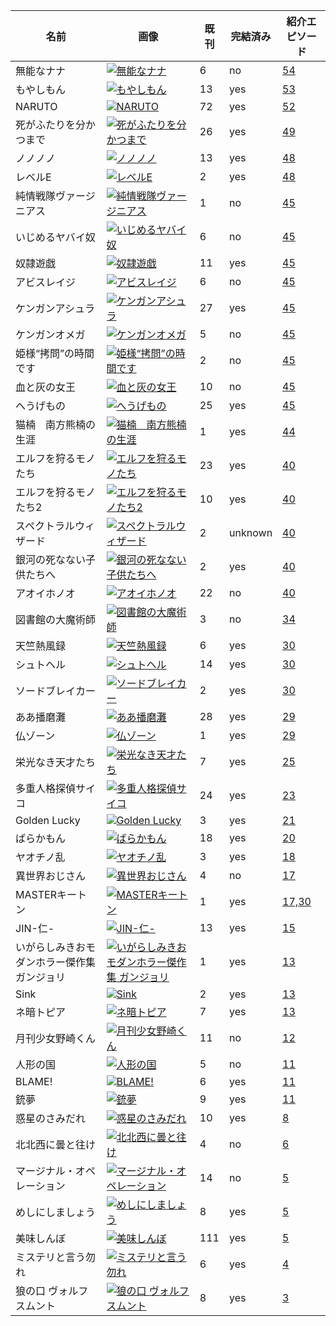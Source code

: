 |  名前  |  画像 | 既刊 | 完結済み | 紹介エピソード|
| ------ | ----- | ---- | -------- | ------------- |
|無能なナナ|[![無能なナナ](https://images-fe.ssl-images-amazon.com/images/I/51JCzvs7azL._SY300_.jpg)](https://www.amazon.co.jp/gp/product/B074CHB743?ref_=dbs_p_pwh_rwt_anx_b_lnk&storeType=ebooks)|6|no|[54](episode/54)|
|もやしもん|[![もやしもん](https://images-fe.ssl-images-amazon.com/images/I/51+yUZa5U3L._SY300_.jpg)](https://www.amazon.co.jp/gp/product/B074CCTK2F?ref_=dbs_p_pwh_rwt_anx_b_lnk&storeType=ebooks)|13|yes|[53](episode/53)|
|NARUTO|[![NARUTO](https://images-fe.ssl-images-amazon.com/images/I/61FgjQgUXSL._SY300_.jpg)](https://www.amazon.co.jp/gp/product/B07571D6J4?ref_=dbs_p_pwh_rwt_anx_b_lnk&storeType=ebooks)|72|yes|[52](episode/52)|
|死がふたりを分かつまで|[![死がふたりを分かつまで](https://images-fe.ssl-images-amazon.com/images/I/61NpifnmNeL._SY300_.jpg)](https://www.amazon.co.jp/gp/product/B075LJNHK3?ref_=dbs_r_series&storeType=ebooks)|26|yes|[49](episode/49)|
|ノノノノ|[![ノノノノ](https://images-fe.ssl-images-amazon.com/images/I/51OfIKcK7qL._SY300_.jpg)](https://www.amazon.co.jp/gp/product/B074CKQN8G?ref_=dbs_p_pwh_rwt_anx_b_lnk&storeType=ebooks)|13|yes|[48](episode/48)|
|レベルE|[![レベルE](https://images-fe.ssl-images-amazon.com/images/I/61keVsbUctL._SY300_.jpg)](https://www.amazon.co.jp/gp/product/B074CK3FRP?ref_=dbs_p_pwh_rwt_anx_b_lnk&storeType=ebooks)|2|yes|[48](episode/48)|
|純情戦隊ヴァージニアス|[![純情戦隊ヴァージニアス](https://m.media-amazon.com/images/I/51W2VPMS3EL._SX260_.jpg)](https://www.amazon.co.jp/dp/B07YG413G9)|1|no|[45](episode/45)|
|いじめるヤバイ奴|[![いじめるヤバイ奴](https://images-fe.ssl-images-amazon.com/images/I/418ynl6gUmL._SY300_.jpg)](https://www.amazon.co.jp/gp/product/B07XTRG6QS?ref_=dbs_p_pwh_rwt_anx_b_lnk&storeType=ebooks)|6|no|[45](episode/45)|
|奴隷遊戯|[![奴隷遊戯](https://images-fe.ssl-images-amazon.com/images/I/61zAVPii3-L._SY300_.jpg)](https://www.amazon.co.jp/dp/B078MLWMPR?ref_=dbs_s_ks_series_rwt)|11|yes|[45](episode/45)|
|アビスレイジ|[![アビスレイジ](https://images-fe.ssl-images-amazon.com/images/I/51ahF9UtI-L._SY300_.jpg)](https://www.amazon.co.jp/dp/B07PGK4N38?ref_=dbs_s_ks_series_rwt)|6|no|[45](episode/45)|
|ケンガンアシュラ|[![ケンガンアシュラ](https://images-fe.ssl-images-amazon.com/images/I/51HY2HdGb0L._SY300_.jpg)](https://www.amazon.co.jp/dp/B08175TF3W?ref_=dbs_s_ks_series_rwt)|27|yes|[45](episode/45)|
|ケンガンオメガ|[![ケンガンオメガ](https://images-fe.ssl-images-amazon.com/images/I/51TH-T04eEL._SY300_.jpg)](https://www.amazon.co.jp/dp/B07VBYB4LN?ref_=dbs_s_ks_series_rwt)|5|no|[45](episode/45)|
|姫様“拷問”の時間です|[![姫様“拷問”の時間です](https://images-fe.ssl-images-amazon.com/images/I/512D1pNSR8L._SY300_.jpg)](https://www.amazon.co.jp/dp/B084Z5JWK5?ref_=dbs_s_ks_series_rwt)|2|no|[45](episode/45)|
|血と灰の女王|[![血と灰の女王](https://images-fe.ssl-images-amazon.com/images/I/51legA0x+TL._SY300_.jpg)](https://www.amazon.co.jp/dp/B074CKX3ZV?ref_=dbs_s_ks_series_rwt)|10|no|[45](episode/45)|
|へうげもの|[![へうげもの](https://images-fe.ssl-images-amazon.com/images/I/51ohSU13s7L._SY300_.jpg)](https://www.amazon.co.jp/dp/B074C5CFPL?ref_=dbs_s_ks_series_rwt)|25|yes|[45](episode/45)|
|猫楠　南方熊楠の生涯|[![猫楠　南方熊楠の生涯](https://m.media-amazon.com/images/I/51Pa0tk5UdL._SY346_.jpg)](https://www.amazon.co.jp/dp/B00U24A6D0)|1|yes|[44](episode/44)|
|エルフを狩るモノたち|[![エルフを狩るモノたち](https://images-fe.ssl-images-amazon.com/images/I/61fcGHTbpeL._SY300_.jpg)](https://www.amazon.co.jp/gp/product/B074C379D2?ref_=dbs_p_pwh_rwt_anx_b_lnk&storeType=ebooks)|23|yes|[40](episode/40)|
|エルフを狩るモノたち2|[![エルフを狩るモノたち2](https://images-fe.ssl-images-amazon.com/images/I/61n2aeamHsL._SY300_.jpg)](https://www.amazon.co.jp/dp/B0749S9CJX?ref_=dbs_s_ks_series_rwt)|10|yes|[40](episode/40)|
|スペクトラルウィザード|[![スペクトラルウィザード](https://images-fe.ssl-images-amazon.com/images/I/61E-sbLGZ9L._SY300_.jpg)](https://www.amazon.co.jp/dp/B07ZG5BJW6?ref_=dbs_s_ks_series_rwt)|2|unknown|[40](episode/40)|
|銀河の死なない子供たちへ|[![銀河の死なない子供たちへ](https://images-fe.ssl-images-amazon.com/images/I/51+b4NyD5pL._SY300_.jpg)](https://www.amazon.co.jp/dp/B07J2T9MN1?ref_=dbs_s_ks_series_rwt)|2|yes|[40](episode/40)|
|アオイホノオ|[![アオイホノオ](https://images-fe.ssl-images-amazon.com/images/I/51NUEaloyfL._SY300_.jpg)](https://www.amazon.co.jp/dp/B07TYGDH16?ref_=dbs_s_ks_series_rwt)|22|no|[40](episode/40)|
|図書館の大魔術師|[![図書館の大魔術師](https://images-fe.ssl-images-amazon.com/images/I/51+fweOsmhL._SY300_.jpg)](https://www.amazon.co.jp/dp/B07MDWHKRV?ref_=dbs_s_ks_series_rwt)|3|no|[34](episode/34)|
|天竺熱風録|[![天竺熱風録](https://images-fe.ssl-images-amazon.com/images/I/61poE1gmrlL._SY300_.jpg)](https://www.amazon.co.jp/dp/B0786ZXPQR?ref_=dbs_s_ks_series_rwt)|6|yes|[30](episode/30)|
|シュトヘル|[![シュトヘル](https://images-fe.ssl-images-amazon.com/images/I/51WdganiGQL._SY300_.jpg)](https://www.amazon.co.jp/dp/B074CB1NPY?ref_=dbs_s_ks_series_rwt)|14|yes|[30](episode/30)|
|ソードブレイカー|[![ソードブレイカー](https://images-fe.ssl-images-amazon.com/images/I/61vtMME2s4L._SY300_.jpg)](https://www.amazon.co.jp/dp/B0753HMX2C?ref_=dbs_s_ks_series_rwt)|2|yes|[30](episode/30)|
|ああ播磨灘|[![ああ播磨灘](https://images-fe.ssl-images-amazon.com/images/I/61BMl-WVXhL._SY300_.jpg)](https://www.amazon.co.jp/dp/B074CJWP6V?ref_=dbs_s_ks_series_rwt)|28|yes|[29](episode/29)|
|仏ゾーン|[![仏ゾーン](https://images-fe.ssl-images-amazon.com/images/I/51HazUfJxIL._SY291_BO1,204,203,200_QL40_ML2_.jpg)](https://www.amazon.co.jp/dp/4086186446)|1|yes|[29](episode/29)|
|栄光なき天才たち|[![栄光なき天才たち](https://images-fe.ssl-images-amazon.com/images/I/61lqHRVFivL._SY300_.jpg)](https://www.amazon.co.jp/dp/B07DYGYBXN?ref_=dbs_s_ks_series_rwt)|7|yes|[25](episode/25)|
|多重人格探偵サイコ|[![多重人格探偵サイコ](https://images-fe.ssl-images-amazon.com/images/I/41xUmjgub9L._SY300_.jpg)](https://www.amazon.co.jp/dp/B074C4C17C?ref_=dbs_s_ks_series_rwt)|24|yes|[23](episode/23)|
|Golden Lucky|[![Golden Lucky](https://images-fe.ssl-images-amazon.com/images/I/41J7HfRFarL._SY300_.jpg)](https://www.amazon.co.jp/dp/B077L7MRT1?ref_=dbs_s_ks_series_rwt)|3|yes|[21](episode/21)|
|ばらかもん|[![ばらかもん](https://images-fe.ssl-images-amazon.com/images/I/51GCoKLWLcL._SY300_.jpg)](https://www.amazon.co.jp/dp/B074C75ZHY?ref_=dbs_s_ks_series_rwt)|18|yes|[20](episode/20)|
|ヤオチノ乱|[![ヤオチノ乱](https://images-fe.ssl-images-amazon.com/images/I/51UNuYk8O4L._SY300_.jpg)](https://www.amazon.co.jp/dp/B07XD6722J?ref_=dbs_s_ks_series_rwt)|3|yes|[18](episode/18)|
|異世界おじさん|[![異世界おじさん](https://images-fe.ssl-images-amazon.com/images/I/51dGW4cxXoL._SY300_.jpg)](https://www.amazon.co.jp/gp/product/B07R8GQ8DZ?ref_=dbs_p_pwh_rwt_anx_b_lnk&storeType=ebooks)|4|no|[17](episode/17)|
|MASTERキートン|[![MASTERキートン](https://images-fe.ssl-images-amazon.com/images/I/21NXR67R7WL._BO1,204,203,200_QL40_ML2_.jpg)](https://www.amazon.co.jp/dp/4091816916)|1|yes|[17,30](episode/17,30)|
|JIN-仁-|[![JIN-仁-](https://images-fe.ssl-images-amazon.com/images/I/51NrvrGRP2L._SY300_.jpg)](https://www.amazon.co.jp/dp/B074CKW5SX?ref_=dbs_s_ks_series_rwt)|13|yes|[15](episode/15)|
|いがらしみきおモダンホラー傑作集 ガンジョリ|[![いがらしみきおモダンホラー傑作集 ガンジョリ](https://images-fe.ssl-images-amazon.com/images/I/31dv1ebWPcL._BO1,204,203,200_QL40_ML2_.jpg)](https://www.amazon.co.jp/dp/4091816657)|1|yes|[13](episode/13)|
|Sink|[![Sink](https://images-fe.ssl-images-amazon.com/images/I/41AlNdxSjjL._SY300_.jpg)](https://www.amazon.co.jp/dp/B074CGML3K?ref_=dbs_s_ks_series_rwt)|2|yes|[13](episode/13)|
|ネ暗トピア|[![ネ暗トピア](https://images-fe.ssl-images-amazon.com/images/I/61ZT2tQtHmL._PJku-sticker-v7,TopRight,0,-50._SY300_.jpg)](https://www.amazon.co.jp/dp/B0756XHYG1?ref_=dbs_s_ks_series_rwt)|7|yes|[13](episode/13)|
|月刊少女野崎くん|[![月刊少女野崎くん](https://images-fe.ssl-images-amazon.com/images/I/51FdHi-8SPL._SY300_.jpg)](https://www.amazon.co.jp/gp/product/B0749QC896?ref_=dbs_p_pwh_rwt_anx_b_lnk&storeType=ebooks)|11|no|[12](episode/12)|
|人形の国|[![人形の国](https://images-fe.ssl-images-amazon.com/images/I/51f6sGbXTuL._SY300_.jpg)](https://www.amazon.co.jp/dp/B079VWQVQ6?ref_=dbs_s_ks_series_rwt)|5|no|[11](episode/11)|
|BLAME!|[![BLAME!](https://images-fe.ssl-images-amazon.com/images/I/51EgQDIQg3L._SY300_.jpg)](https://www.amazon.co.jp/dp/B07571PDR7?ref_=dbs_s_ks_series_rwt)|6|yes|[11](episode/11)|
|銃夢|[![銃夢](https://images-fe.ssl-images-amazon.com/images/I/51KZl-sbINL._SY300_.jpg)](https://www.amazon.co.jp/dp/B074CMKXLT?ref_=dbs_s_ks_series_rwt)|9|yes|[11](episode/11)|
|惑星のさみだれ|[![惑星のさみだれ](https://images-fe.ssl-images-amazon.com/images/I/51Ypii3FQRL._SY300_.jpg)](https://www.amazon.co.jp/dp/B074CLDMVX?ref_=dbs_s_ks_series_rwt)|10|yes|[8](episode/8)|
|北北西に曇と往け|[![北北西に曇と往け](https://images-fe.ssl-images-amazon.com/images/I/51l-i2ISEoL._SY300_.jpg)](https://www.amazon.co.jp/dp/B07BNZ86S2?ref_=dbs_s_ks_series_rwt)|4|no|[6](episode/6)|
|マージナル・オペレーション|[![マージナル・オペレーション](https://images-fe.ssl-images-amazon.com/images/I/51mowBeDTML._SY300_.jpg)](https://www.amazon.co.jp/dp/B074C8KNPT?ref_=dbs_s_ks_series_rwt)|14|no|[5](episode/5)|
|めしにしましょう|[![めしにしましょう](https://images-fe.ssl-images-amazon.com/images/I/61ynUEX4n8L._SY300_.jpg)](https://www.amazon.co.jp/dp/B074CF8CW6?ref_=dbs_s_ks_series_rwt)|8|yes|[5](episode/5)|
|美味しんぼ|[![美味しんぼ](https://images-fe.ssl-images-amazon.com/images/I/51o-6MpUa3L._SY300_.jpg)](https://www.amazon.co.jp/dp/B0758G1WG1?ref_=dbs_s_ks_series_rwt)|111|yes|[5](episode/5)|
|ミステリと言う勿れ|[![ミステリと言う勿れ](https://images-fe.ssl-images-amazon.com/images/I/51UppmsDhbL._SY300_.jpg)](https://www.amazon.co.jp/dp/B07DX62VDZ?ref_=dbs_s_ks_series_rwt)|6|yes|[4](episode/4)|
|狼の口 ヴォルフスムント|[![狼の口 ヴォルフスムント](https://images-fe.ssl-images-amazon.com/images/I/61zqNprvN6L._SY300_.jpg)](https://www.amazon.co.jp/dp/B074C2LTQR?ref_=dbs_s_ks_series_rwt)|8|yes|[3](episode/3)|
